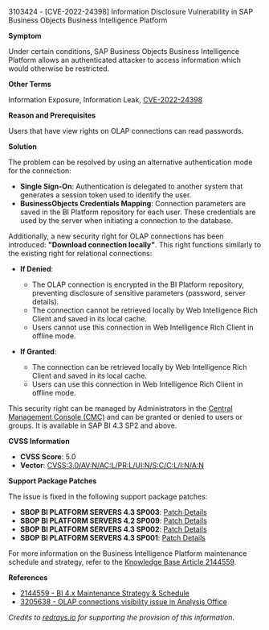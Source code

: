 3103424 - [CVE-2022-24398] Information Disclosure Vulnerability in SAP Business Objects Business Intelligence Platform

**Symptom**

Under certain conditions, SAP Business Objects Business Intelligence Platform allows an authenticated attacker to access information which would otherwise be restricted.

**Other Terms**

Information Exposure, Information Leak, [CVE-2022-24398](https://cve.mitre.org/cgi-bin/cvekey.cgi?keyword=CVE-2022-24398)

**Reason and Prerequisites**

Users that have view rights on OLAP connections can read passwords.

**Solution**

The problem can be resolved by using an alternative authentication mode for the connection:

- **Single Sign-On**: Authentication is delegated to another system that generates a session token used to identify the user.
- **BusinessObjects Credentials Mapping**: Connection parameters are saved in the BI Platform repository for each user. These credentials are used by the server when initiating a connection to the database.

Additionally, a new security right for OLAP connections has been introduced: **"Download connection locally"**. This right functions similarly to the existing right for relational connections:

- **If Denied**:
  - The OLAP connection is encrypted in the BI Platform repository, preventing disclosure of sensitive parameters (password, server details).
  - The connection cannot be retrieved locally by Web Intelligence Rich Client and saved in its local cache.
  - Users cannot use this connection in Web Intelligence Rich Client in offline mode.
  
- **If Granted**:
  - The connection can be retrieved locally by Web Intelligence Rich Client and saved in its local cache.
  - Users can use this connection in Web Intelligence Rich Client in offline mode.
  
This security right can be managed by Administrators in the [Central Management Console (CMC)](https://me.sap.com/centermanagementconsole) and can be granted or denied to users or groups. It is available in SAP BI 4.3 SP2 and above.

**CVSS Information**

- **CVSS Score**: 5.0
- **Vector**: [CVSS:3.0/AV:N/AC:L/PR:L/UI:N/S:C/C:L/I:N/A:N](https://www.first.org/cvss/v3-0)

**Support Package Patches**

The issue is fixed in the following support package patches:

- **SBOP BI PLATFORM SERVERS 4.3 SP003**: [Patch Details](https://me.sap.com/softwarecenter/template/products/_APP=00200682500000001943&_EVENT=DISPHIER&HEADER=Y&FUNCTIONBAR=N&EVENT=TREE&NE=NAVIGATE&ENR=73555000100200006622&V=MAINT)
- **SBOP BI PLATFORM SERVERS 4.2 SP009**: [Patch Details](https://me.sap.com/softwarecenter/template/products/_APP=00200682500000001943&_EVENT=DISPHIER&HEADER=Y&FUNCTIONBAR=N&EVENT=TREE&NE=NAVIGATE&ENR=73555000100200001041&V=MAINT)
- **SBOP BI PLATFORM SERVERS 4.3 SP002**: [Patch Details](https://me.sap.com/softwarecenter/template/products/_APP=00200682500000001943&_EVENT=DISPHIER&HEADER=Y&FUNCTIONBAR=N&EVENT=TREE&NE=NAVIGATE&ENR=73555000100200006622&V=MAINT)
- **SBOP BI PLATFORM SERVERS 4.3 SP001**: [Patch Details](https://me.sap.com/softwarecenter/template/products/_APP=00200682500000001943&_EVENT=DISPHIER&HEADER=Y&FUNCTIONBAR=N&EVENT=TREE&NE=NAVIGATE&ENR=73555000100200006622&V=MAINT)

For more information on the Business Intelligence Platform maintenance schedule and strategy, refer to the [Knowledge Base Article 2144559](https://me.sap.com/notes/2144559).

**References**

- [2144559 - BI 4.x Maintenance Strategy & Schedule](https://me.sap.com/notes/2144559)
- [3205638 - OLAP connections visibility issue in Analysis Office](https://me.sap.com/notes/3205638)

*Credits to [redrays.io](https://redrays.io) for supporting the provision of this information.*